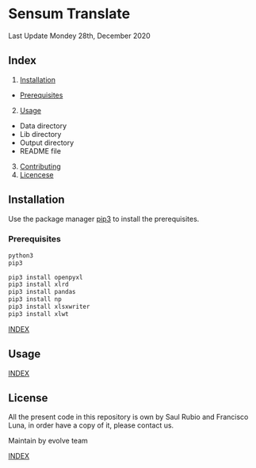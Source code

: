 
# Sensum Translate

Last Update Mondey 28th, December 2020

## Index
1. [Installation](#installation)

- [Prerequisites](#prerequisites)

2. [Usage](#usage)

- Data directory
- Lib directory
- Output directory
- README file

3. [Contributing](#contributing)
4. [Licencese](#license)

## Installation

Use the package manager [pip3](https://pip.pypa.io/en/stable/) to install the prerequisites.
### Prerequisites

```bash
python3
pip3

pip3 install openpyxl
pip3 install xlrd 
pip3 install pandas
pip3 install np
pip3 install xlsxwriter
pip3 install xlwt
```
[INDEX](#index)

## Usage

[INDEX](#index)

## License
All the present code in this repository is own by Saul Rubio and Francisco Luna, in order have a copy of it, please contact us.

Maintain by evolve team

[INDEX](#index)
